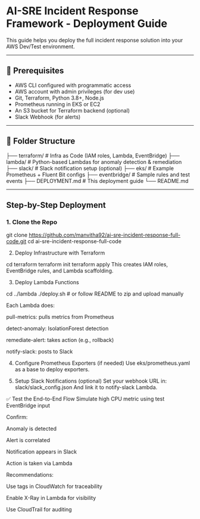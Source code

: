 # AI-SRE Incident Response Framework - Deployment Guide

This guide helps you deploy the full incident response solution into your AWS Dev/Test environment.

---

## 🔧 Prerequisites

- AWS CLI configured with programmatic access
- AWS account with admin privileges (for dev use)
- Git, Terraform, Python 3.8+, Node.js
- Prometheus running in EKS or EC2
- An S3 bucket for Terraform backend (optional)
- Slack Webhook (for alerts)

---

## 🧱 Folder Structure

├── terraform/ # Infra as Code (IAM roles, Lambda, EventBridge)
├── lambda/ # Python-based Lambdas for anomaly detection & remediation
├── slack/ # Slack notification setup (optional)
├── eks/ # Example Prometheus + Fluent Bit configs
├── eventbridge/ # Sample rules and test events
├── DEPLOYMENT.md # This deployment guide
└── README.md


---

## Step-by-Step Deployment

### 1. Clone the Repo

git clone https://github.com/manvitha92/ai-sre-incident-response-full-code.git
cd ai-sre-incident-response-full-code

2. Deploy Infrastructure with Terraform

cd terraform
terraform init
terraform apply
This creates IAM roles, EventBridge rules, and Lambda scaffolding.

3. Deploy Lambda Functions

cd ../lambda
./deploy.sh  # or follow README to zip and upload manually

Each Lambda does:

pull-metrics: pulls metrics from Prometheus

detect-anomaly: IsolationForest detection

remediate-alert: takes action (e.g., rollback)

notify-slack: posts to Slack

4. Configure Prometheus Exporters (if needed)
Use eks/prometheus.yaml as a base to deploy exporters.

5. Setup Slack Notifications (optional)
Set your webhook URL in:
slack/slack_config.json
And link it to notify-slack Lambda.

✅ Test the End-to-End Flow
Simulate high CPU metric using test EventBridge input

Confirm:

Anomaly is detected

Alert is correlated

Notification appears in Slack

Action is taken via Lambda

Recommendations:

Use tags in CloudWatch for traceability

Enable X-Ray in Lambda for visibility

Use CloudTrail for auditing
